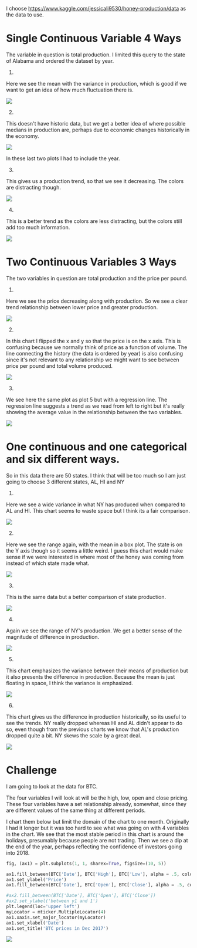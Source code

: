 I choose https://www.kaggle.com/jessicali9530/honey-production/data as the data to use.

# Single Continuous Variable 4 Ways
The variable in question is total production.  I limited this query to the state of Alabama and ordered the dataset by year.

1.
Here we see the mean with the variance in production, which is good if we want to get an idea of how much fluctuation there is.

![](https://github.com/alexanderlee08/data-science-unit-1/blob/master/lesson%203%20drill/plot%201%20boxplot.png)

2.
This doesn't have historic data, but we get a better idea of where possible medians in production are, perhaps due to economic changes historically in the economy.

![](https://github.com/alexanderlee08/data-science-unit-1/blob/master/lesson%203%20drill/plot%202%20hist.png)

In these last two plots I had to include the year.

3.
This gives us a production trend, so that we see it decreasing.  The colors are distracting though.

![](https://github.com/alexanderlee08/data-science-unit-1/blob/master/lesson%203%20drill/plot%203%20bar.png)

4.
This is a better trend as the colors are less distracting, but the colors still add too much information.

![](https://github.com/alexanderlee08/data-science-unit-1/blob/master/lesson%203%20drill/plot%204%20point.png)


# Two Continuous Variables 3 Ways

The two variables in question are total production and the price per pound.

1.
Here we see the price decreasing along with production.  So we see a clear trend relationship between lower price and greater production.

![](https://github.com/alexanderlee08/data-science-unit-1/blob/master/lesson%203%20drill/plot%205.png)

2. 
In this chart I flipped the x and y so that the price is on the x axis.  This is confusing because we normally think of price as a function of volume.  The line connecting the history (the data is ordered by year) is also confusing since it's not relevant to any relationship we might want to see between price per pound and total volume produced.

![](https://github.com/alexanderlee08/data-science-unit-1/blob/master/lesson%203%20drill/plot%206.png)

3.
We see here the same plot as plot 5 but with a regression line.  The regression line suggests a trend as we read from left to right but it's really showing the average value in the relationship between the two variables.

![](https://github.com/alexanderlee08/data-science-unit-1/blob/master/lesson%203%20drill/plot%207.png)


# One continuous and one categorical and six different ways.

So in this data there are 50 states.  I think that will be too much so I am just going to choose 3 different states, AL, HI and NY

1.
Here we see a wide variance in what NY has produced when compared to AL and HI.  This chart seems to waste space but I think its a fair comparison.

![](https://github.com/alexanderlee08/data-science-unit-1/blob/master/lesson%203%20drill/plot%208%20v2.png)

2.
Here we see the range again, with the mean in a box plot.  The state is on the Y axis though so it seems a little weird.  I guess this chart would make sense if we were interested in where most of the honey was coming from instead of which state made what.

![](https://github.com/alexanderlee08/data-science-unit-1/blob/master/lesson%203%20drill/plot%209.png)

3.
This is the same data but a better comparison of state production.

![](https://github.com/alexanderlee08/data-science-unit-1/blob/master/lesson%203%20drill/plot%2010.png)

4.
Again we see the range of NY's production.  We get a better sense of the magnitude of difference in production.

![](https://github.com/alexanderlee08/data-science-unit-1/blob/master/lesson%203%20drill/plot%2011.png)

5.
This chart emphasizes the variance between their means of production but it also presents the difference in production.  Because the mean is just floating in space, I think the variance is emphasized.

![](https://github.com/alexanderlee08/data-science-unit-1/blob/master/lesson%203%20drill/plot%2012.png)

6.
This chart gives us the difference in production historically, so its useful to see the trends.  NY really dropped whereas HI and AL didn't appear to do so, even though from the previous charts we know that AL's production dropped quite a bit.  NY skews the scale by a great deal.

![](https://github.com/alexanderlee08/data-science-unit-1/blob/master/lesson%203%20drill/plot%2013.png)

# Challenge

I am going to look at the data for BTC.

The four variables I will look at will be the high, low, open and close pricing.  These four variables have a set relationship already, somewhat, since they are different values of the same thing at different periods.

I chart them below but limit the domain of the chart to one month.  Originally I had it longer but it was too hard to see what was going on with 4 variables in the chart.  We see that the most stable period in this chart is around the holidays, presumably because people are not trading.  Then we see a dip at the end of the year, perhaps reflecting the confidence of investors going into 2018.

```python
fig, (ax1) = plt.subplots(1, 1, sharex=True, figsize=(10, 5))

ax1.fill_between(BTC['Date'], BTC['High'], BTC['Low'], alpha = .5, color='red', label = 'High-Low')
ax1.set_ylabel('Price')
ax1.fill_between(BTC['Date'], BTC['Open'], BTC['Close'], alpha = .5, color = 'blue', label = 'Open-Close')

#ax2.fill_between(BTC['Date'], BTC['Open'], BTC['Close'])
#ax2.set_ylabel('between y1 and 1')
plt.legend(loc='upper left')
myLocator = mticker.MultipleLocator(4)
ax1.xaxis.set_major_locator(myLocator)
ax1.set_xlabel('Date')
ax1.set_title('BTC prices in Dec 2017')
```

![](https://github.com/alexanderlee08/data-science-unit-1/blob/master/lesson%203%20drill/challenge.png)
